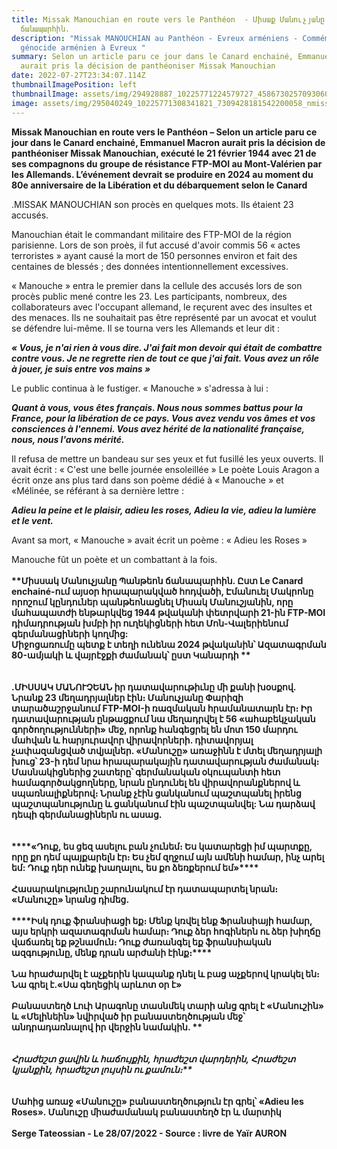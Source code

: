 ```yaml
---
title: Missak Manouchian en route vers le Panthéon  - Միսաք Մանուչյանը Պանթեոն
  ճանապարհին.
description: "Missak MANOUCHIAN au Panthéon - Evreux arméniens - Commémoration
  génocide arménien à Evreux "
summary: Selon un article paru ce jour dans le Canard enchainé, Emmanuel Macron
  aurait pris la décision de panthéoniser Missak Manouchian
date: 2022-07-27T23:34:07.114Z
thumbnailImagePosition: left
thumbnailImage: assets/img/294928887_10225771224579727_4586730257093060505_nmissak.jpg
image: assets/img/295040249_10225771308341821_7309428181542200058_nmissak.jpg
---
```

**Missak Manouchian en route vers le Panthéon –
Selon un article paru ce jour dans le Canard enchainé, Emmanuel Macron aurait pris la décision de panthéoniser Missak Manouchian, exécuté le 21 février 1944 avec 21 de ses compagnons du groupe de résistance FTP-MOI au Mont-Valérien par les Allemands. L’événement devrait se produire en 2024 au moment du 80e anniversaire de la Libération et du débarquement selon le Canard**

.MISSAK MANOUCHIAN son procès en quelques mots. Ils étaient 23 accusés. 

Manouchian était le commandant militaire des FTP-MOI de la région parisienne. Lors de son proès, il fut accusé d'avoir commis 56 « actes terroristes » ayant causé la mort de 150 personnes environ et fait des centaines de blessés ; des données intentionnellement excessives. 

« Manouche » entra le premier dans la cellule des accusés lors de son procès public mené contre les 23. Les participants, nombreux, des collaborateurs avec l'occupant allemand, le reçurent avec des insultes et des menaces. Ils ne souhaitait pas être représenté par un avocat et voulut se défendre lui-même. Il se tourna vers les Allemands et leur dit : 

***« Vous, je n'ai rien à vous dire. J'ai fait mon devoir qui était de combattre contre vous. Je ne regrette rien de tout ce que j'ai fait. Vous avez un rôle à jouer, je suis entre vos mains »***

Le public continua à le fustiger. « Manouche » s'adressa à lui :

***Quant à vous, vous êtes français. Nous nous sommes battus pour la France, pour la libération de ce pays. Vous avez vendu vos âmes et vos consciences à l'ennemi. Vous avez hérité de la nationalité française, nous, nous l'avons mérité.*** 

Il refusa de mettre un bandeau sur ses yeux et fut fusillé les yeux ouverts. Il avait écrit : « C'est une belle journée ensoleillée »
Le poète Louis Aragon a écrit onze ans plus tard dans son poème dédié à « Manouche » et «Mélinée, se référant à sa dernière lettre :

***Adieu la peine et le plaisir, adieu les roses,
Adieu la vie, adieu la lumière et le vent.*** 

Avant sa mort, « Manouche » avait écrit un poème : « Adieu les Roses » 

Manouche fût un poète et un combattant à la fois.\
\
**\*\*Միսսակ Մանուչյանը Պանթեոն ճանապարհին. Ըստ Le Canard enchainé-ում այսօր հրապարակված հոդվածի, Էմանուել Մակրոնը որոշում կընդուներ պանթեոնացնել Միսակ Մանուշյանին, որը մահապատժի ենթարկվեց 1944 թվականի փետրվարի 21-ին FTP-MOI դիմադրության խմբի իր ուղեկիցների հետ Մոն-Վալերիենում գերմանացիների կողմից:** \
**Միջոցառումը պետք է տեղի ունենա 2024 թվականին՝ Ազատագրման 80-ամյակի և վայրէջքի ժամանակ՝ ըստ Կանարդի \*\*** \
\
\
 **.ՄԻՍՍԱԿ ՄԱՆՈՒՉԵԱՆ իր դատավարութիւնը մի քանի խօսքով. Նրանք 23 մեղադրյալներ էին։  Մանուչյանը Փարիզի տարածաշրջանում FTP-MOI-ի ռազմական հրամանատարն էր։ Իր դատավարության ընթացքում նա մեղադրվել է 56 «ահաբեկչական գործողությունների» մեջ, որոնք հանգեցրել են մոտ 150 մարդու մահվան և հարյուրավոր վիրավորների. դիտավորյալ չափազանցված տվյալներ.  «Մանուշը» առաջինն է մտել մեղադրյալի խուց՝ 23-ի դեմ նրա հրապարակային դատավարության ժամանակ։ Մասնակիցներից շատերը՝ գերմանական օկուպանտի հետ համագործակցողները, նրան ընդունել են վիրավորանքներով և սպառնալիքներով։ Նրանք չէին ցանկանում պաշտպանել իրենց պաշտպանությունը և ցանկանում էին պաշտպանվել: Նա դարձավ դեպի գերմանացիներն ու ասաց.**\
\
\
  **\*\*\*\*«Դուք, ես ցեզ ասելու բան չունեմ։ Ես կատարեցի իմ պարտքը, որը քո դեմ պայքարելն էր։ Ես չեմ զղջում այն ​​ամենի համար, ինչ արել եմ: Դուք դեր ունեք խաղալու, ես քո ձեռքերում եմ»\*\*\*\*** \
\
**Հասարակությունը շարունակում էր դատապարտել նրան։ «Մանուշը» նրանց դիմեց.** \
\
 **\*\*\*\*Իսկ դուք ֆրանսիացի եք։ Մենք կռվել ենք Ֆրանսիայի համար, այս երկրի ազատագրման համար։ Դուք ձեր հոգիներն ու ձեր խիղճը վաճառել եք թշնամուն։ Դուք ժառանգել եք ֆրանսիական ազգությունը, մենք դրան արժանի էինք։\*\*\*\***  \
\
**Նա հրաժարվել է աչքերին կապանք դնել և բաց աչքերով կրակել են։ Նա գրել է.«Սա գեղեցիկ արևոտ օր է»**\
\
 **Բանաստեղծ Լուի Արագոնը տասնմեկ տարի անց գրել է «Մանուշին» և «Մելինեին» նվիրված իր բանաստեղծության մեջ՝ անդրադառնալով իր վերջին նամակին.  \*\****\
\
\
 **Հրաժեշտ ցավին և հաճույքին, հրաժեշտ վարդերին, Հրաժեշտ կյանքին, հրաժեշտ լույսին ու քամուն։\*\****  \
\
\
**Մահից առաջ «Մանուշը» բանաստեղծություն էր գրել՝ «Adieu les Roses».  Մանուշը միաժամանակ բանաստեղծ էր և մարտիկ**\
\
**Serge Tateossian - Le 28/07/2022  - Source : livre de Yaïr AURON**
